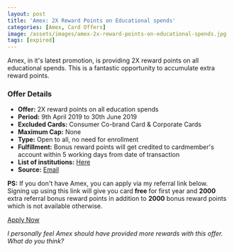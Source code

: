 ```yaml
---
layout: post
title: 'Amex: 2X Reward Points on Educational spends'
categories: [Amex, Card Offers]
image: /assets/images/amex-2x-reward-points-on-educational-spends.jpg
tags: [expired]
---
```


Amex, in it's latest promotion, is providing 2X reward points on all educational spends. This is a fantastic opportunity to accumulate extra reward points.

### Offer Details

- **Offer:** 2X reward points on all education spends
- **Period:** 9th April 2019 to 30th June 2019
- **Excluded Cards:** Consumer Co-brand Card & Corporate Cards
- **Maximum Cap:** None
- **Type:** Open to all, no need for enrollment
- **Fulfillment:** Bonus reward points will get credited to cardmember's account within 5 working days from date of transaction
- **List of institutions:** [Here](http://f.email.americanexpress.com/i/45/268935401/IND_ICSS_Other_Products_02_31Dec2018_77310_education_list.pdf)
- **Source:** [Email](http://ebm.email.americanexpress.com/c/tag/hBcrcWwAQB6DpB9yGJ2NwLcPhq7/doc.html)

**PS:** If you don't have Amex, you can apply via my referral link below. Signing up using this link will give you card **free** for first year and **2000** extra referral bonus reward points in addition to **2000** bonus reward points which is not available otherwise.

<a href="http://amex.in/refer/pranap9yzB?CPID=999999544" target="_blank" class="btn btn-lg btn-danger btn-block post-element mt-2" rel="noopener"><i class="ci-pen"></i> Apply Now</a>

_I personally feel Amex should have provided more rewards with this offer. What do you think?_
